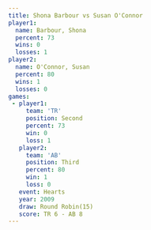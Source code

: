 ```yaml
---
title: Shona Barbour vs Susan O'Connor
player1:               
  name: Barbour, Shona 
  percent: 73          
  wins: 0              
  losses: 1            
player2:               
  name: O'Connor, Susan
  percent: 80          
  wins: 1              
  losses: 0            
games:
 - player1:          
     team: 'TR'      
     position: Second
     percent: 73     
     win: 0          
     loss: 1         
   player2:         
     team: 'AB'     
     position: Third
     percent: 80    
     win: 1         
     loss: 0        
   event: Hearts        
   year: 2009           
   draw: Round Robin(15)
   score: TR 6 - AB 8   
---
```

